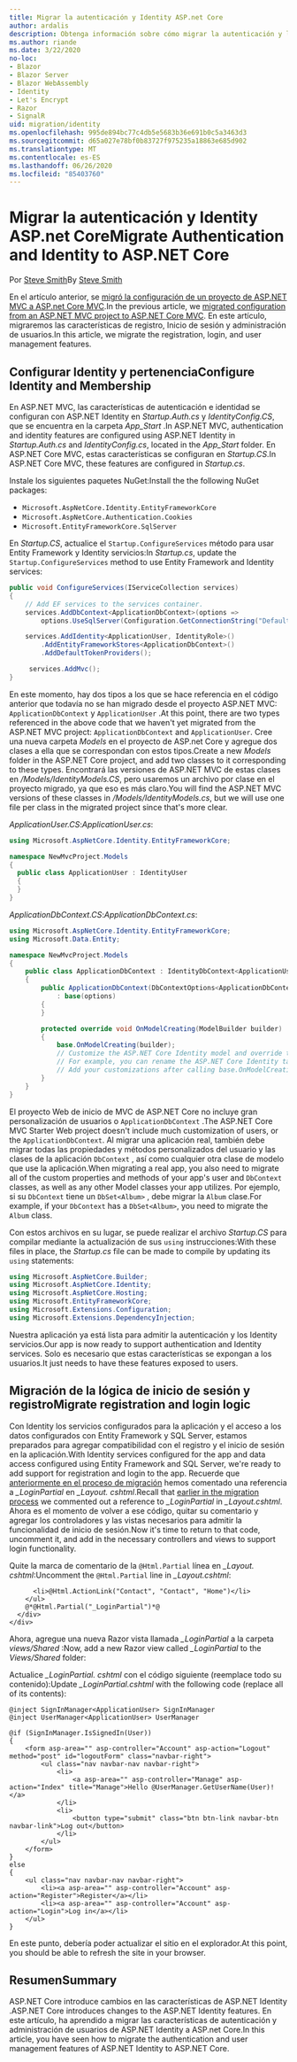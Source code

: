 ```yaml
---
title: Migrar la autenticación y Identity ASP.net Core
author: ardalis
description: Obtenga información sobre cómo migrar la autenticación y la identidad de un proyecto de MVC de ASP.NET a un proyecto de MVC de ASP.NET Core.
ms.author: riande
ms.date: 3/22/2020
no-loc:
- Blazor
- Blazor Server
- Blazor WebAssembly
- Identity
- Let's Encrypt
- Razor
- SignalR
uid: migration/identity
ms.openlocfilehash: 995de894bc77c4db5e5683b36e691b0c5a3463d3
ms.sourcegitcommit: d65a027e78bf0b83727f975235a18863e685d902
ms.translationtype: MT
ms.contentlocale: es-ES
ms.lasthandoff: 06/26/2020
ms.locfileid: "85403760"
---
```

# <a name="migrate-authentication-and-identity-to-aspnet-core"></a><span data-ttu-id="154cc-103">Migrar la autenticación y Identity ASP.net Core</span><span class="sxs-lookup"><span data-stu-id="154cc-103">Migrate Authentication and Identity to ASP.NET Core</span></span>

<span data-ttu-id="154cc-104">Por [Steve Smith](https://ardalis.com/)</span><span class="sxs-lookup"><span data-stu-id="154cc-104">By [Steve Smith](https://ardalis.com/)</span></span>

<span data-ttu-id="154cc-105">En el artículo anterior, se [migró la configuración de un proyecto de ASP.NET MVC a ASP.net Core MVC](xref:migration/configuration).</span><span class="sxs-lookup"><span data-stu-id="154cc-105">In the previous article, we [migrated configuration from an ASP.NET MVC project to ASP.NET Core MVC](xref:migration/configuration).</span></span> <span data-ttu-id="154cc-106">En este artículo, migraremos las características de registro, Inicio de sesión y administración de usuarios.</span><span class="sxs-lookup"><span data-stu-id="154cc-106">In this article, we migrate the registration, login, and user management features.</span></span>

## <a name="configure-identity-and-membership"></a><span data-ttu-id="154cc-107">Configurar Identity y pertenencia</span><span class="sxs-lookup"><span data-stu-id="154cc-107">Configure Identity and Membership</span></span>

<span data-ttu-id="154cc-108">En ASP.NET MVC, las características de autenticación e identidad se configuran con ASP.NET Identity en *Startup.Auth.cs* y *IdentityConfig.CS*, que se encuentra en la carpeta *App_Start* .</span><span class="sxs-lookup"><span data-stu-id="154cc-108">In ASP.NET MVC, authentication and identity features are configured using ASP.NET Identity in *Startup.Auth.cs* and *IdentityConfig.cs*, located in the *App_Start* folder.</span></span> <span data-ttu-id="154cc-109">En ASP.NET Core MVC, estas características se configuran en *Startup.CS*.</span><span class="sxs-lookup"><span data-stu-id="154cc-109">In ASP.NET Core MVC, these features are configured in *Startup.cs*.</span></span>

<span data-ttu-id="154cc-110">Instale los siguientes paquetes NuGet:</span><span class="sxs-lookup"><span data-stu-id="154cc-110">Install the the following NuGet packages:</span></span>

* `Microsoft.AspNetCore.Identity.EntityFrameworkCore`
* `Microsoft.AspNetCore.Authentication.Cookies`
* `Microsoft.EntityFrameworkCore.SqlServer`

<span data-ttu-id="154cc-111">En *Startup.CS*, actualice el `Startup.ConfigureServices` método para usar Entity Framework y Identity servicios:</span><span class="sxs-lookup"><span data-stu-id="154cc-111">In *Startup.cs*, update the `Startup.ConfigureServices` method to use Entity Framework and Identity services:</span></span>

```csharp
public void ConfigureServices(IServiceCollection services)
{
    // Add EF services to the services container.
    services.AddDbContext<ApplicationDbContext>(options =>
        options.UseSqlServer(Configuration.GetConnectionString("DefaultConnection")));

    services.AddIdentity<ApplicationUser, IdentityRole>()
        .AddEntityFrameworkStores<ApplicationDbContext>()
        .AddDefaultTokenProviders();

     services.AddMvc();
}
```

<span data-ttu-id="154cc-112">En este momento, hay dos tipos a los que se hace referencia en el código anterior que todavía no se han migrado desde el proyecto ASP.NET MVC: `ApplicationDbContext` y `ApplicationUser` .</span><span class="sxs-lookup"><span data-stu-id="154cc-112">At this point, there are two types referenced in the above code that we haven't yet migrated from the ASP.NET MVC project: `ApplicationDbContext` and `ApplicationUser`.</span></span> <span data-ttu-id="154cc-113">Cree una nueva carpeta *Models* en el proyecto de ASP.net Core y agregue dos clases a ella que se correspondan con estos tipos.</span><span class="sxs-lookup"><span data-stu-id="154cc-113">Create a new *Models* folder in the ASP.NET Core project, and add two classes to it corresponding to these types.</span></span> <span data-ttu-id="154cc-114">Encontrará las versiones de ASP.NET MVC de estas clases en */Models/IdentityModels.CS*, pero usaremos un archivo por clase en el proyecto migrado, ya que eso es más claro.</span><span class="sxs-lookup"><span data-stu-id="154cc-114">You will find the ASP.NET MVC versions of these classes in */Models/IdentityModels.cs*, but we will use one file per class in the migrated project since that's more clear.</span></span>

<span data-ttu-id="154cc-115">*ApplicationUser.CS*:</span><span class="sxs-lookup"><span data-stu-id="154cc-115">*ApplicationUser.cs*:</span></span>

```csharp
using Microsoft.AspNetCore.Identity.EntityFrameworkCore;

namespace NewMvcProject.Models
{
  public class ApplicationUser : IdentityUser
  {
  }
}
```

<span data-ttu-id="154cc-116">*ApplicationDbContext.CS*:</span><span class="sxs-lookup"><span data-stu-id="154cc-116">*ApplicationDbContext.cs*:</span></span>

```csharp
using Microsoft.AspNetCore.Identity.EntityFrameworkCore;
using Microsoft.Data.Entity;

namespace NewMvcProject.Models
{
    public class ApplicationDbContext : IdentityDbContext<ApplicationUser>
    {
        public ApplicationDbContext(DbContextOptions<ApplicationDbContext> options)
            : base(options)
        {
        }

        protected override void OnModelCreating(ModelBuilder builder)
        {
            base.OnModelCreating(builder);
            // Customize the ASP.NET Core Identity model and override the defaults if needed.
            // For example, you can rename the ASP.NET Core Identity table names and more.
            // Add your customizations after calling base.OnModelCreating(builder);
        }
    }
}
```

<span data-ttu-id="154cc-117">El proyecto Web de inicio de MVC de ASP.NET Core no incluye gran personalización de usuarios o `ApplicationDbContext` .</span><span class="sxs-lookup"><span data-stu-id="154cc-117">The ASP.NET Core MVC Starter Web project doesn't include much customization of users, or the `ApplicationDbContext`.</span></span> <span data-ttu-id="154cc-118">Al migrar una aplicación real, también debe migrar todas las propiedades y métodos personalizados del usuario y las clases de la aplicación `DbContext` , así como cualquier otra clase de modelo que use la aplicación.</span><span class="sxs-lookup"><span data-stu-id="154cc-118">When migrating a real app, you also need to migrate all of the custom properties and methods of your app's user and `DbContext` classes, as well as any other Model classes your app utilizes.</span></span> <span data-ttu-id="154cc-119">Por ejemplo, si su `DbContext` tiene un `DbSet<Album>` , debe migrar la `Album` clase.</span><span class="sxs-lookup"><span data-stu-id="154cc-119">For example, if your `DbContext` has a `DbSet<Album>`, you need to migrate the `Album` class.</span></span>

<span data-ttu-id="154cc-120">Con estos archivos en su lugar, se puede realizar el archivo *Startup.CS* para compilar mediante la actualización de sus `using` instrucciones:</span><span class="sxs-lookup"><span data-stu-id="154cc-120">With these files in place, the *Startup.cs* file can be made to compile by updating its `using` statements:</span></span>

```csharp
using Microsoft.AspNetCore.Builder;
using Microsoft.AspNetCore.Identity;
using Microsoft.AspNetCore.Hosting;
using Microsoft.EntityFrameworkCore;
using Microsoft.Extensions.Configuration;
using Microsoft.Extensions.DependencyInjection;
```

<span data-ttu-id="154cc-121">Nuestra aplicación ya está lista para admitir la autenticación y los Identity servicios.</span><span class="sxs-lookup"><span data-stu-id="154cc-121">Our app is now ready to support authentication and Identity services.</span></span> <span data-ttu-id="154cc-122">Solo es necesario que estas características se expongan a los usuarios.</span><span class="sxs-lookup"><span data-stu-id="154cc-122">It just needs to have these features exposed to users.</span></span>

## <a name="migrate-registration-and-login-logic"></a><span data-ttu-id="154cc-123">Migración de la lógica de inicio de sesión y registro</span><span class="sxs-lookup"><span data-stu-id="154cc-123">Migrate registration and login logic</span></span>

<span data-ttu-id="154cc-124">Con Identity los servicios configurados para la aplicación y el acceso a los datos configurados con Entity Framework y SQL Server, estamos preparados para agregar compatibilidad con el registro y el inicio de sesión en la aplicación.</span><span class="sxs-lookup"><span data-stu-id="154cc-124">With Identity services configured for the app and data access configured using Entity Framework and SQL Server, we're ready to add support for registration and login to the app.</span></span> <span data-ttu-id="154cc-125">Recuerde que [anteriormente en el proceso de migración](xref:migration/mvc#migrate-the-layout-file) hemos comentado una referencia a *_LoginPartial* en *_Layout. cshtml*.</span><span class="sxs-lookup"><span data-stu-id="154cc-125">Recall that [earlier in the migration process](xref:migration/mvc#migrate-the-layout-file) we commented out a reference to *_LoginPartial* in *_Layout.cshtml*.</span></span> <span data-ttu-id="154cc-126">Ahora es el momento de volver a ese código, quitar su comentario y agregar los controladores y las vistas necesarios para admitir la funcionalidad de inicio de sesión.</span><span class="sxs-lookup"><span data-stu-id="154cc-126">Now it's time to return to that code, uncomment it, and add in the necessary controllers and views to support login functionality.</span></span>

<span data-ttu-id="154cc-127">Quite la marca de comentario de la `@Html.Partial` línea en *_Layout. cshtml*:</span><span class="sxs-lookup"><span data-stu-id="154cc-127">Uncomment the `@Html.Partial` line in *_Layout.cshtml*:</span></span>

```cshtml
      <li>@Html.ActionLink("Contact", "Contact", "Home")</li>
    </ul>
    @*@Html.Partial("_LoginPartial")*@
  </div>
</div>
```

<span data-ttu-id="154cc-128">Ahora, agregue una nueva Razor vista llamada *_LoginPartial* a la carpeta *views/Shared* :</span><span class="sxs-lookup"><span data-stu-id="154cc-128">Now, add a new Razor view called *_LoginPartial* to the *Views/Shared* folder:</span></span>

<span data-ttu-id="154cc-129">Actualice *_LoginPartial. cshtml* con el código siguiente (reemplace todo su contenido):</span><span class="sxs-lookup"><span data-stu-id="154cc-129">Update *_LoginPartial.cshtml* with the following code (replace all of its contents):</span></span>

```cshtml
@inject SignInManager<ApplicationUser> SignInManager
@inject UserManager<ApplicationUser> UserManager

@if (SignInManager.IsSignedIn(User))
{
    <form asp-area="" asp-controller="Account" asp-action="Logout" method="post" id="logoutForm" class="navbar-right">
        <ul class="nav navbar-nav navbar-right">
            <li>
                <a asp-area="" asp-controller="Manage" asp-action="Index" title="Manage">Hello @UserManager.GetUserName(User)!</a>
            </li>
            <li>
                <button type="submit" class="btn btn-link navbar-btn navbar-link">Log out</button>
            </li>
        </ul>
    </form>
}
else
{
    <ul class="nav navbar-nav navbar-right">
        <li><a asp-area="" asp-controller="Account" asp-action="Register">Register</a></li>
        <li><a asp-area="" asp-controller="Account" asp-action="Login">Log in</a></li>
    </ul>
}
```

<span data-ttu-id="154cc-130">En este punto, debería poder actualizar el sitio en el explorador.</span><span class="sxs-lookup"><span data-stu-id="154cc-130">At this point, you should be able to refresh the site in your browser.</span></span>

## <a name="summary"></a><span data-ttu-id="154cc-131">Resumen</span><span class="sxs-lookup"><span data-stu-id="154cc-131">Summary</span></span>

<span data-ttu-id="154cc-132">ASP.NET Core introduce cambios en las características de ASP.NET Identity .</span><span class="sxs-lookup"><span data-stu-id="154cc-132">ASP.NET Core introduces changes to the ASP.NET Identity features.</span></span> <span data-ttu-id="154cc-133">En este artículo, ha aprendido a migrar las características de autenticación y administración de usuarios de ASP.NET Identity a ASP.net Core.</span><span class="sxs-lookup"><span data-stu-id="154cc-133">In this article, you have seen how to migrate the authentication and user management features of ASP.NET Identity to ASP.NET Core.</span></span>
